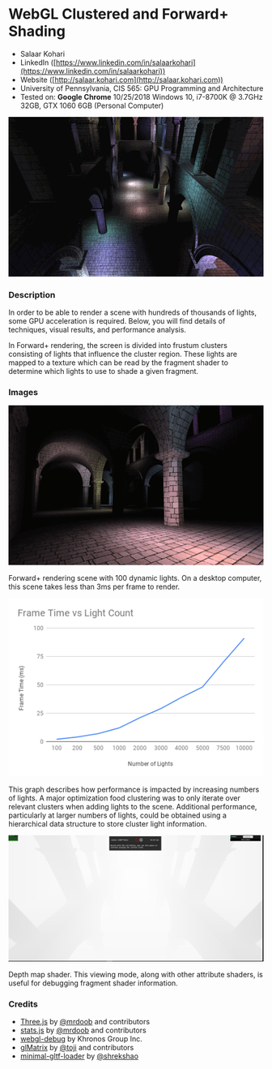 WebGL Clustered and Forward+ Shading
======================

* Salaar Kohari
* LinkedIn ([https://www.linkedin.com/in/salaarkohari](https://www.linkedin.com/in/salaarkohari))
* Website ([http://salaar.kohari.com](http://salaar.kohari.com))
* University of Pennsylvania, CIS 565: GPU Programming and Architecture
* Tested on: **Google Chrome** 10/25/2018 Windows 10, i7-8700K @ 3.7GHz 32GB, GTX 1060 6GB (Personal Computer)

![](img/forward.gif)

### Description
In order to be able to render a scene with hundreds of thousands of lights, some GPU acceleration is required. Below, you will find details of techniques, visual results, and performance analysis.

In Forward+ rendering, the screen is divided into frustum clusters consisting of lights that influence the cluster region. These lights are mapped to a texture which can be read by the fragment shader to determine which lights to use to shade a given fragment. 

### Images

![](img/forwardplus.gif)

Forward+ rendering scene with 100 dynamic lights. On a desktop computer, this scene takes less than 3ms per frame to render.

![](img/lightgraph.png)

This graph describes how performance is impacted by increasing numbers of lights. A major optimization food clustering was to only iterate over relevant clusters when adding lights to the scene. Additional performance, particularly at larger numbers of lights, could be obtained using a hierarchical data structure to store cluster light information.

![](img/depth.png)

Depth map shader. This viewing mode, along with other attribute shaders, is useful for debugging fragment shader information.

### Credits
* [Three.js](https://github.com/mrdoob/three.js) by [@mrdoob](https://github.com/mrdoob) and contributors
* [stats.js](https://github.com/mrdoob/stats.js) by [@mrdoob](https://github.com/mrdoob) and contributors
* [webgl-debug](https://github.com/KhronosGroup/WebGLDeveloperTools) by Khronos Group Inc.
* [glMatrix](https://github.com/toji/gl-matrix) by [@toji](https://github.com/toji) and contributors
* [minimal-gltf-loader](https://github.com/shrekshao/minimal-gltf-loader) by [@shrekshao](https://github.com/shrekshao)
